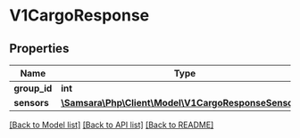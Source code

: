 # V1CargoResponse

## Properties
Name | Type | Description | Notes
------------ | ------------- | ------------- | -------------
**group_id** | **int** |  | [optional] 
**sensors** | [**\Samsara\Php\Client\Model\V1CargoResponseSensors[]**](V1CargoResponseSensors.md) |  | [optional] 

[[Back to Model list]](../README.md#documentation-for-models) [[Back to API list]](../README.md#documentation-for-api-endpoints) [[Back to README]](../README.md)


